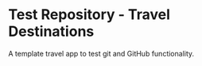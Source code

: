 # Test Repository - Travel Destinations

A template travel app to test git and GitHub functionality.
